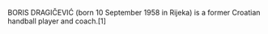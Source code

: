 BORIS DRAGIČEVIĆ (born 10 September 1958 in Rijeka) is a former Croatian handball player and coach.[1]
